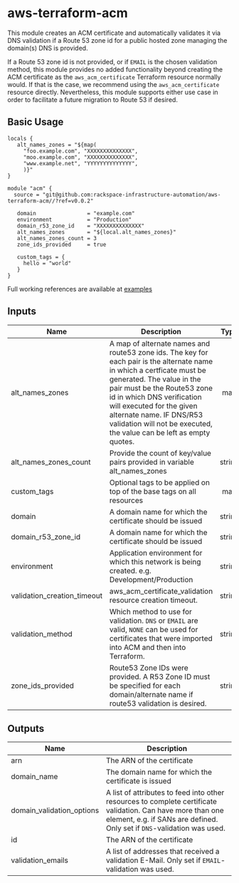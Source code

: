 # aws-terraform-acm

This module creates an ACM certificate and automatically validates it via DNS validation if a Route 53 zone id for a
public hosted zone managing the domain(s) DNS is provided.

If a Route 53 zone id is not provided, or if `EMAIL` is the chosen validation method, this module provides no added
functionality beyond creating the ACM certificate as the `aws_acm_certificate` Terraform resource normally would. If
that is the case, we recommend using the `aws_acm_certificate` resource directly. Nevertheless, this module supports
either use case in order to facilitate a future migration to Route 53 if desired.

## Basic Usage

```hcl
locals {
   alt_names_zones = "${map(
     "foo.example.com", "XXXXXXXXXXXXXX",
     "moo.example.com", "XXXXXXXXXXXXXX",
     "www.example.net", "YYYYYYYYYYYYYY",
     )}"
}

module "acm" {
  source = "git@github.com:rackspace-infrastructure-automation/aws-terraform-acm//?ref=v0.0.2"

   domain                = "example.com"
   environment           = "Production"
   domain_r53_zone_id    = "XXXXXXXXXXXXXX"
   alt_names_zones       = "${local.alt_names_zones}"
   alt_names_zones_count = 3
   zone_ids_provided     = true

   custom_tags = {
     hello = "world"
   }
}
```

Full working references are available at [examples](examples)

## Inputs

| Name | Description | Type | Default | Required |
|------|-------------|:----:|:-----:|:-----:|
| alt\_names\_zones | A map of alternate names and route53 zone ids. The key for each pair is the alternate name in which a certficate must be generated. The value in the pair must be the Route53 zone id in which DNS verification will executed for the given alternate name. IF DNS/R53 validation will not be executed, the value can be left as empty quotes. | map | `<map>` | no |
| alt\_names\_zones\_count | Provide the count of key/value pairs provided in variable alt_names_zones | string | `"0"` | no |
| custom\_tags | Optional tags to be applied on top of the base tags on all resources | map | `<map>` | no |
| domain | A domain name for which the certificate should be issued | string | n/a | yes |
| domain\_r53\_zone\_id | A domain name for which the certificate should be issued | string | `""` | no |
| environment | Application environment for which this network is being created. e.g. Development/Production | string | `"Development"` | no |
| validation\_creation\_timeout | aws_acm_certificate_validation resource creation timeout. | string | `"30m"` | no |
| validation\_method | Which method to use for validation. `DNS` or `EMAIL` are valid, `NONE` can be used for certificates that were imported into ACM and then into Terraform. | string | `"DNS"` | no |
| zone\_ids\_provided | Route53 Zone IDs were provided. A R53 Zone ID must be specified for each domain/alternate name if route53 validation is desired. | string | `"false"` | no |

## Outputs

| Name | Description |
|------|-------------|
| arn | The ARN of the certificate |
| domain\_name | The domain name for which the certificate is issued |
| domain\_validation\_options | A list of attributes to feed into other resources to complete certificate validation. Can have more than one element, e.g. if SANs are defined. Only set if `DNS`-validation was used. |
| id | The ARN of the certificate |
| validation\_emails | A list of addresses that received a validation E-Mail. Only set if `EMAIL`-validation was used. |

